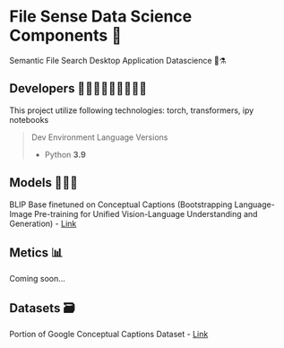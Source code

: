 # File Sense Data Science Components 📂

Semantic File Search Desktop Application Datascience 🧪⚗️

## Developers 👩🏼‍💻👨🏼‍💻🧑🏼‍💻

This project utilize following technologies: torch, transformers, ipy notebooks

> Dev Environment Language Versions
>
> - Python **3.9**
>

## Models 🤖🧠🦾

BLIP Base finetuned on Conceptual Captions (Bootstrapping Language-Image Pre-training for Unified Vision-Language Understanding and Generation) - [Link](https://huggingface.co/pasindu/blip-image-captioning-base-finetuned-on-google-conceptual-captions)

## Metics 📊

Coming soon...

## Datasets 🗃️

Portion of Google Conceptual Captions Dataset - [Link](https://huggingface.co/datasets/pasindu/google_conceptual_captions_20000)
